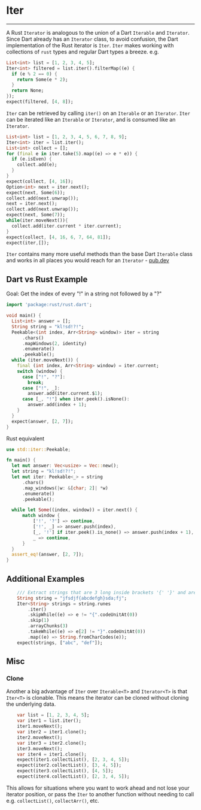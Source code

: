 # Iter
***
A Rust `Iterator` is analogous to the union of a Dart `Iterable` and `Iterator`. Since Dart already has an `Iterator` class, to avoid confusion,
the Dart implementation of the Rust iterator is `Iter`. `Iter`
makes working with collections of `rust` types and regular Dart types a breeze. e.g.

```dart
List<int> list = [1, 2, 3, 4, 5];
Iter<int> filtered = list.iter().filterMap((e) {
  if (e % 2 == 0) {
    return Some(e * 2);
  }
  return None;
});
expect(filtered, [4, 8]);
```

`Iter` can be retrieved by calling `iter()` on an `Iterable` or an `Iterator`. `Iter` can be iterated
 like an `Iterable` or `Iterator`, and is consumed like an `Iterator`.
```dart
List<int> list = [1, 2, 3, 4, 5, 6, 7, 8, 9];
Iter<int> iter = list.iter();
List<int> collect = [];
for (final e in iter.take(5).map((e) => e * e)) {
  if (e.isEven) {
    collect.add(e);
  }
}
expect(collect, [4, 16]);
Option<int> next = iter.next();
expect(next, Some(6));
collect.add(next.unwrap());
next = iter.next();
collect.add(next.unwrap());
expect(next, Some(7));
while(iter.moveNext()){
  collect.add(iter.current * iter.current);
}
expect(collect, [4, 16, 6, 7, 64, 81]);
expect(iter,[]);
```

`Iter` contains many more useful methods than the base Dart `Iterable` class and works in all places you
would reach for an `Iterator` - [pub.dev](https://pub.dev/documentation/rust/latest/iter/iter-library.html)

## Dart vs Rust Example
Goal: Get the index of every "!" in a string not followed by a "?"
```dart
import 'package:rust/rust.dart';

void main() {
  List<int> answer = [];
  String string = "kl!sd!?!";
  Peekable<(int index, Arr<String> window)> iter = string
      .chars()
      .mapWindows(2, identity)
      .enumerate()
      .peekable();
  while (iter.moveNext()) {
    final (int index, Arr<String> window) = iter.current;
    switch (window) {
      case ["!", "?"]:
        break;
      case ["!", _]:
        answer.add(iter.current.$1);
      case [_, "!"] when iter.peek().isNone():
        answer.add(index + 1);
    }
  }
  expect(answer, [2, 7]);
}
```
Rust equivalent
```rust
use std::iter::Peekable;

fn main() {
  let mut answer: Vec<usize> = Vec::new();
  let string = "kl!sd!?!";
  let mut iter: Peekable<_> = string
      .chars()
      .map_windows(|w: &[char; 2]| *w)
      .enumerate()
      .peekable();

  while let Some((index, window)) = iter.next() {
      match window {
          ['!', '?'] => continue,
          ['!', _] => answer.push(index),
          [_, '!'] if iter.peek().is_none() => answer.push(index + 1),
          _ => continue,
      }
  }
  assert_eq!(answer, [2, 7]);
}
```
## Additional Examples
```dart
    /// Extract strings that are 3 long inside brackets '{' '}' and are not apart of other strings
    String string = "jfsdjf{abcdefgh}sda;fj";
    Iter<String> strings = string.runes
        .iter()
        .skipWhile((e) => e != "{".codeUnitAt(0))
        .skip(1)
        .arrayChunks(3)
        .takeWhile((e) => e[2] != "}".codeUnitAt(0))
        .map((e) => String.fromCharCodes(e));
    expect(strings, ["abc", "def"]);
```

## Misc
### Clone

Another a big advantage of `Iter` over `Iterable<T>` and `Iterator<T>` is that `Iter<T>` is clonable.
This means the iterator can be cloned without cloning the underlying data.
```dart
    var list = [1, 2, 3, 4, 5];
    var iter1 = list.iter();
    iter1.moveNext();
    var iter2 = iter1.clone();
    iter2.moveNext();
    var iter3 = iter2.clone();
    iter3.moveNext();
    var iter4 = iter1.clone();
    expect(iter1.collectList(), [2, 3, 4, 5]);
    expect(iter2.collectList(), [3, 4, 5]);
    expect(iter3.collectList(), [4, 5]);
    expect(iter4.collectList(), [2, 3, 4, 5]);
```
This allows for situations where you want to work ahead and not lose your iterator position, or pass the `Iter` to another function without needing to call e.g. `collectList()`, `collectArr()`, etc.